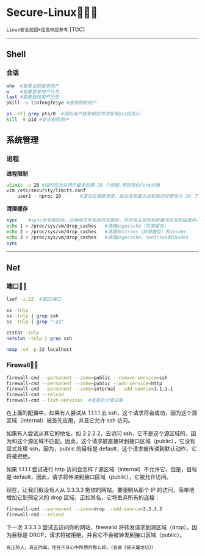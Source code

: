 # Secure-Linux👨🏻‍💻
`Linux安全加固+应急响应参考`
[TOC]

---

## Shell
### 会话
```bash
who  #查看当前登录用户
w    #查看登录用户行为
last #查看登陆用户历史
pkill -u linfengfeiye #直接剔除用户

ps -ef| grep pts/0  #得到用户登录相应的进程号pid后执行
kill -9 pid #安全剔除用户
```

## 系统管理
### 进程
**进程限制**
```bash
ulimit -u 20 #临时性允许用户最多创建 20 个进程,预防类似fork炸弹
vim /etc/security/limits.conf
    user1 - nproc 20       #退出后重新登录，就会发现最大进程数已经更改为 20 了
```

**清理缓存**
```bash
sync    #sync命令做同步，以确保文件系统的完整性，将所有未写的系统缓冲区写到磁盘中，包含已修改的 i-node、已延迟的块 I/O 和读写映射文件。否则在释放缓存的过程中，可能会丢失未保存的文件。
echo 1 > /proc/sys/vm/drop_caches   #清理pagecache（页面缓存）
echo 2 > /proc/sys/vm/drop_caches   #清理dentries（目录缓存）和inodes
echo 3 > /proc/sys/vm/drop_caches   #清理pagecache、dentries和inodes
sync
```

---

## Net
### 端口🕵🏻‍
```bash
lsof -i:22  #查22端口

ss -tnlp
ss -tnlp | grep ssh
ss -tnlp | grep ":22"

etstat -tnlp
netstat -tnlp | grep ssh

nmap -sV -p 22 localhost
```

### Firewall👮🏻‍
```bash
firewall-cmd --permanent --zone=public --remove-service=ssh
firewall-cmd --permanent --zone=public --add-service=http
firewall-cmd --permanent --zone=internal --add-source=1.1.1.1
firewall-cmd --reload
firewall-cmd --list-services  #查看防火墙设置
```

在上面的配置中，如果有人尝试从 1.1.1.1 去 ssh，这个请求将会成功，因为这个源区域（internal）被首先应用，并且它允许 ssh 访问。

如果有人尝试从其它的地址，如 2.2.2.2，去访问 ssh，它不是这个源区域的，因为和这个源区域不匹配。因此，这个请求被直接转到接口区域（public），它没有显式处理 ssh，因为，public 的目标是 default，这个请求被传递到默认动作，它将被拒绝。

如果 1.1.1.1 尝试进行 http 访问会怎样？源区域（internal）不允许它，但是，目标是 default，因此，请求将传递到接口区域（public），它被允许访问。

现在，让我们假设有人从 3.3.3.3 拖你的网站。要限制从那个 IP 的访问，简单地增加它到预定义的 drop 区域，正如其名，它将丢弃所有的连接：
```bash
firewall-cmd --permanent --zone=drop --add-source=3.3.3.3
firewall-cmd --reload
```
下一次 3.3.3.3 尝试去访问你的网站，firewalld 将转发请求到源区域（drop）。因为目标是 DROP，请求将被拒绝，并且它不会被转发到接口区域（public）。


`真正的人，真正的事，往往不及心中所想的那么好。（金庸《倚天屠龙记》）`
